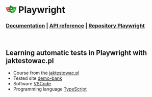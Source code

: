 # <img src="./src/playwright.svg" alt="Logo" height="24"> Playwright
### [Documentation](https://playwright.dev/docs/intro) | [API reference](https://playwright.dev/docs/api/class-playwright) | [Repository Playwright](https://github.com/microsoft/playwright) 
<br>

## Learning automatic tests in Playwright with jaktestowac.pl

- Course from the [jaktestowac.pl](https://jaktestowac.pl/course/playwright-wprowadzenie/) 
- Tested site [demo-bank](https://demo-bank.vercel.app/) 
- Software [VSCode](https://code.visualstudio.com/) 
- Programming language [TypeScript](https://www.typescriptlang.org/) 